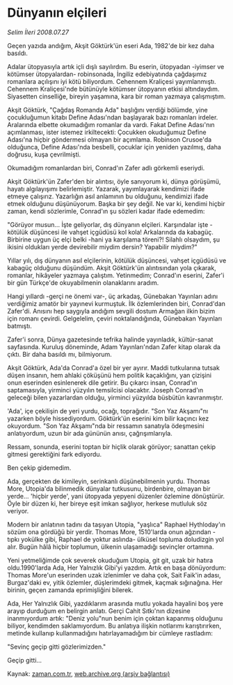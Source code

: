 # Dünyanın elçileri

*Selim İleri 2008.07.27*

<tr><td class="metin" colspan="2" style="padding-top: 20px; padding-left: 5px; padding-right: 10px;">Geçen yazıda andığım, Akşit Göktürk'ün eseri  Ada, 1982'de bir kez daha basıldı.</td></tr><tr><td class="metin" colspan="2" style="padding-top: 20px; padding-left: 5px; padding-right: 10px;"><p> Adalar ütopyasıyla artık içli dışlı sayılırdım. Bu eserin, ütopyadan -iyimser ve kötümser ütopyalardan- robinsonada, İngiliz edebiyatında çağdaşımız romanlara açılışını iyi kötü biliyordum. Cehennem Kraliçesi yayımlanmıştı. Cehennem Kraliçesi'nde bütünüyle kötümser ütopyanın etkisi altındaydım. Siyasetten cinselliğe, bireyin yaşamına, kara bir roman yazmaya çalışmıştım.
<p> Akşit Göktürk, "Çağdaş Romanda Ada" başlığını verdiği bölümde, yine çocukluğumun kitabı Define Adası'ndan başlayarak bazı romanları irdeler. Aralarında elbette okumadığım romanlar da vardı. Fakat Define Adası'nın açımlanması, ister istemez irkiltecekti: Çocukken okuduğumuz Define Adası'na hiçbir göndermesi olmayan bir açımlama. Robinson Crusoe'da olduğunca, Define Adası'nda besbelli, çocuklar için yeniden yazılmış, daha doğrusu, kuşa çevrilmişti.
<p> Okumadığım romanlardan biri, Conrad'ın Zafer adlı görkemli eseriydi.
<p> Akşit Göktürk'ün Zafer'den bir alıntısı, öyle sanıyorum ki, dünya görüşümü, hayatı algılayışımı belirlemiştir. Yazarak, yayımlayarak kendimizi ifade etmeye çalışırız. Yazarlığın asıl anlamının bu olduğunu, kendimizi ifade etmek olduğunu düşünüyorum. Başka bir şey değil. Ne var ki, kendimi hiçbir zaman, kendi sözlerimle, Conrad'ın şu sözleri kadar ifade edemedim:
<p> "Görüyor musun... İşte geliyorlar, dış dünyanın elçileri. Karşındalar işte ­-kötülük düşüncesi ile vahşet içgüdüsü kol kola! Arkalarında da kabagüç. Birbirine uygun üç elçi belki -hani ya karşılama töreni?! Silahlı olsaydım, şu ikisini oldukları yerde devirebilir miydim dersin? Yapabilir miydim?"
<p> Yıllar yılı, dış dünyanın asıl elçilerinin, kötülük düşüncesi, vahşet içgüdüsü ve kabagüç olduğunu düşündüm. Akşit Göktürk'ün alıntısından yola çıkarak, romanlar, hikâyeler yazmaya çalıştım. Yetinmedim; Conrad'ın eserini, Zafer'i bir gün Türkçe'de okuyabilmenin olanaklarını aradım.
<p> Hangi yıllardı -gerçi ne önemi var-, üç arkadaş, Günebakan Yayınları adını verdiğimiz amatör bir yayınevi kurmuştuk. İlk özlemlerinden biri, Conrad'dan Zafer'di. Anısını hep saygıyla andığım sevgili dostum Armağan ilkin bizim için romanı çevirdi. Gelgelelim, çeviri noktalandığında, Günebakan Yayınları batmıştı.
<p> Zafer'i sonra, Dünya gazetesinde tefrika halinde yayınladık, kültür-sanat sayfasında. Kuruluş döneminde, Adam Yayınları'ndan Zafer kitap olarak da çıktı. Bir daha basıldı mı, bilmiyorum.
<p> Akşit Göktürk, Ada'da Conrad'a özel bir yer ayırır. Maddi tutkularına tutsak düşen insanın, hem ahlaki çöküşünü hem politik kaçaklığını, yan çizişini onun eserinden esinlenerek dile getirir. Bu çıkarcı insan, Conrad'ın saptamasıyla, yirminci yüzyılın temsilcisi olacaktır. Joseph Conrad'ın geleceği bilen yazarlardan olduğu, yirminci yüzyılda büsbütün kavranmıştır.
<p> 'Ada', içe çekilişin de yeri yurdu, ocağı, toprağıdır. "Son Yaz Akşamı"nı yazarken böyle hissediyordum. Göktürk'ün eserini kim bilir kaçıncı kez okuyordum. "Son Yaz Akşamı"nda bir ressamın sanatıyla ödeşmesini anlatıyordum, uzun bir ada gününün anısı, çağrışımlarıyla.
<p> Ressam, sonunda, eserini toptan bir hiçlik olarak görüyor; sanattan çekip gitmesi gerektiğini fark ediyordu.
<p> Ben çekip gidemedim.
<p> Ada, gerçekten de kimileyin, serinkanlı düşünebilmenin yurdu. Thomas More, Utopia'da bilinmedik dünyalar tutkusunu, birdenbire, olmayan bir yerde... 'hiçbir yerde', yani ütopyada yepyeni düzenler özlemine dönüştürür. Öyle bir düzen ki, her bireye eşit imkan sağlıyor, herkese mutluluk söz veriyor.
<p>Modern bir anlatının tadını da taşıyan Utopia, "yaşlıca" Raphael Hythloday'ın sözüm ona gördüğü bir yerdir. Thomas More, 1510'larda onun ağzından -tıpkı yokülke gibi, Raphael de yoktur aslında- ülküsel topluma doludizgin yol alır. Bugün hâlâ hiçbir toplumun, ülkenin ulaşamadığı sevinçler ortamına.
<p> Yeni yetmeliğimde çok severek okuduğum Utopia, git git, uzak bir hatıra oldu.1990'larda Ada, Her Yalnızlık Gibi'yi yazdım. Artık en başa dönüyordum: Thomas More'un eserinden uzak izlenimler ve daha çok, Sait Faik'in adası, Burgaz'daki ev, yitik özlemler, düşlerimdeki gitmek, kaçmak sığınağına. Her birinin, geçen zamanda eprimişliğini bilerek.
<p> Ada, Her Yalnızlık Gibi, yazdıklarım arasında mutlu yokada hayalini boş yere arayıp durduğum en belirgin anlatı. Gerçi Cahit Sıtkı'nın dizesine inanmıyordum artık: "Deniz yolu"nun benim için çoktan kapanmış olduğunu biliyor, kendimden saklamıyordum. Bu anlatıya ilişkin notlarımı karıştırırken, metinde kullanıp kullanmadığını hatırlayamadığım bir cümleye rastladım:
<p>"Sevinç geçip gitti gözlerimizden."
<p>Geçip gitti...<br/></p></p></p></p></p></p></p></p></p></p></p></p></p></p></p></p></p></p></td></tr>

Kaynak: [zaman.com.tr](http://zaman.com.tr/yazar.do?yazino=718943), [web.archive.org (arşiv bağlantısı)](http://web.archive.org/web/20080828141318/http://www.zaman.com.tr:80/yazar.do?yazino=718943)
